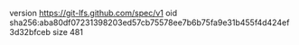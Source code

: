 version https://git-lfs.github.com/spec/v1
oid sha256:aba80df07231398203ed57cb75578ee7b6b75fa9e31b455f4d424ef3d32bfceb
size 481
